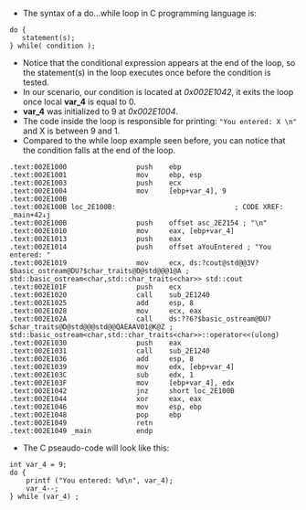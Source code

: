 - The syntax of a do...while loop in C programming language is:

```
do {
   statement(s);
} while( condition );
```

- Notice that the conditional expression appears at the end of the loop, so the statement(s) in the loop executes once before the condition is tested.
- In our scenario, our condition is located at _0x002E1042_, it exits the loop once local **var_4** is equal to 0.
- **var_4** was initialized to 9 at _0x002E1004_.
- The code inside the loop is responsible for printing: `"You entered: X \n"` and X is between 9 and 1.
- Compared to the while loop example seen before, you can notice that the condition falls at the end of the loop.

```
.text:002E1000                 push    ebp
.text:002E1001                 mov     ebp, esp
.text:002E1003                 push    ecx
.text:002E1004                 mov     [ebp+var_4], 9
.text:002E100B
.text:002E100B loc_2E100B:                             ; CODE XREF: _main+42↓j
.text:002E100B                 push    offset asc_2E2154 ; "\n"
.text:002E1010                 mov     eax, [ebp+var_4]
.text:002E1013                 push    eax
.text:002E1014                 push    offset aYouEntered ; "You entered: "
.text:002E1019                 mov     ecx, ds:?cout@std@@3V?$basic_ostream@DU?$char_traits@D@std@@@1@A ; std::basic_ostream<char,std::char_traits<char>> std::cout
.text:002E101F                 push    ecx
.text:002E1020                 call    sub_2E1240
.text:002E1025                 add     esp, 8
.text:002E1028                 mov     ecx, eax
.text:002E102A                 call    ds:??6?$basic_ostream@DU?$char_traits@D@std@@@std@@QAEAAV01@K@Z ; std::basic_ostream<char,std::char_traits<char>>::operator<<(ulong)
.text:002E1030                 push    eax
.text:002E1031                 call    sub_2E1240
.text:002E1036                 add     esp, 8
.text:002E1039                 mov     edx, [ebp+var_4]
.text:002E103C                 sub     edx, 1
.text:002E103F                 mov     [ebp+var_4], edx
.text:002E1042                 jnz     short loc_2E100B
.text:002E1044                 xor     eax, eax
.text:002E1046                 mov     esp, ebp
.text:002E1048                 pop     ebp
.text:002E1049                 retn
.text:002E1049 _main           endp
```

- The C pseaudo-code will look like this:

```
int var_4 = 9;
do {
    printf ("You entered: %d\n", var_4);
    var_4--;
} while (var_4) ;
```
